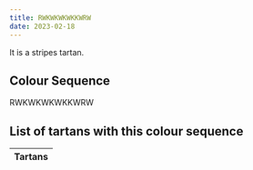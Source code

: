 ```yaml
---
title: RWKWKWKWKKWRW
date: 2023-02-18
---
```

<no value>

It is a <no value> stripes tartan.


## Colour Sequence
RWKWKWKWKKWRW

## List of tartans with this colour sequence

| Tartans |
|---------------|
